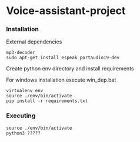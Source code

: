 # Voice-assistant-project


### Installation

External dependencies
```
mp3-decoder
sudo apt-get install espeak portaudio19-dev
```

Create python env directory and install requirements

For windows installation execute win_dep.bat
```
virtualenv env
source ./env/bin/activate
pip install -r requirements.txt
```


### Executing

```
source ./env/bin/activate
python3 ?????
```
